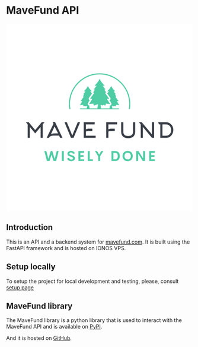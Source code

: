 # MaveFund API 

![logo](/static/image/mavefund.png)

## Introduction
This is an API and a backend system for [mavefund.com](https://mavefund.com). 
It is built using the FastAPI framework and is hosted on IONOS VPS.

## Setup locally
To setup the project for local development and testing, please, consult [setup page](https://github.com/ddjerqq/mavefund_api/blob/master/SETUP.md)

## MaveFund library

The MaveFund library is a python library that is used to interact with the MaveFund API and is available on [PyPI](https://pypi.org/ddjerqq/mavefund_api/).

And it is hosted on [GitHub](https://github.com/ddjerqq/mavefund_library).
